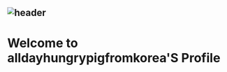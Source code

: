 ## ![header](https://capsule-render.vercel.app/api?type=waving&color=gradient&height=250&section=header&text=ADHPFK&fontSize=100)

# Welcome to alldayhungrypigfromkorea'S Profile


<!--
**alldayhungrypigfromkorea/alldayhungrypigfromkorea** is a ✨ _special_ ✨ repository because its `README.md` (this file) appears on your GitHub profile.

Here are some ideas to get you started:

- 🔭 I’m currently working on ...
- 🌱 I’m currently learning ...
- 👯 I’m looking to collaborate on ...
- 🤔 I’m looking for help with ...
- 💬 Ask me about ...
- 📫 How to reach me: ...
- 😄 Pronouns: ...
- ⚡ Fun fact: ...
-->
